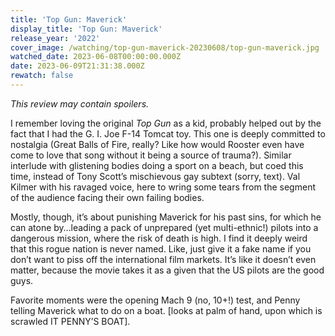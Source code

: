 ```yaml
---
title: 'Top Gun: Maverick'
display_title: 'Top Gun: Maverick'
release_year: '2022'
cover_image: /watching/top-gun-maverick-20230608/top-gun-maverick.jpg
watched_date: 2023-06-08T00:00:00.000Z
date: 2023-06-09T21:31:38.000Z
rewatch: false
---
```

_This review may contain spoilers._

I remember loving the original _Top Gun_ as a kid, probably helped out by the fact that I had the G. I. Joe F-14 Tomcat toy. This one is deeply committed to nostalgia (Great Balls of Fire, really? Like how would Rooster even have come to love that song without it being a source of trauma?). Similar interlude with glistening bodies doing a sport on a beach, but coed this time, instead of Tony Scott’s mischievous gay subtext (sorry, text). Val Kilmer with his ravaged voice, here to wring some tears from the segment of the audience facing their own failing bodies. 

Mostly, though, it’s about punishing Maverick for his past sins, for which he can atone by…leading a pack of unprepared (yet multi-ethnic!) pilots into a dangerous mission, where the risk of death is high. I find it deeply weird that this rogue nation is never named. Like, just give it a fake name if you don’t want to piss off the international film markets. It’s like it doesn’t even matter, because the movie takes it as a given that the US pilots are the good guys.

Favorite moments were the opening Mach 9 (no, 10+!) test, and Penny telling Maverick what to do on a boat. \[looks at palm of hand, upon which is scrawled IT PENNY’S BOAT\].

